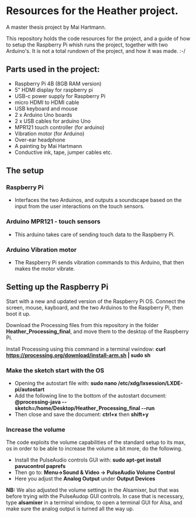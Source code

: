 # Resources for the Heather project. 
A master thesis project by Mai Hartmann.

This repository holds the code resources for the project, and a guide of how to setup the Raspberry Pi whish runs the project, together with two Arduino's. It is not a total rundown of the project, and how it was made. :-/

## Parts used in the project:
- Raspberry Pi 4B (8GB RAM version)
- 5" HDMI display for raspberry pi
- USB-c power supply for Raspberry Pi
- micro HDMI to HDMI cable
- USB keyboard and mouse
- 2 x Arduino Uno boards
- 2 x USB cables for arduino Uno
- MPR121 touch controller (for arduino)
- Vibration motor (for Arduino)
- Over-ear headphone
- A painting by Mai Hartmann
- Conductive ink, tape, jumper cables etc.

## The setup

### Raspberry Pi
- Interfaces the two Arduinos, and outputs a soundscape based on the input from the user interactions on the touch sensors.

### Arduino MPR121 - touch sensors
- This arduino takes care of sending touch data to the Raspberry Pi.

### Arduino Vibration motor
- The Raspberry Pi sends vibration commands to this Arduino, that then makes the motor vibrate.

## Setting up the Raspberry Pi
Start with a new and updated version of the Raspberry Pi OS. Connect the screen, mouse, kayboard, and the two Arduinos to the Raspberry Pi, then boot it up.

Download the Processing files from this repository in the folder **Heather_Processing_final**, and move them to the desktop of the Raspberry Pi.

Install Processing using this command in a terminal vwindow:  **curl https://processing.org/download/install-arm.sh | sudo sh**

### Make the sketch start with the OS
- Opening the autostart file with: **sudo nano /etc/xdg/lxsession/LXDE-pi/autostart**
- Add the following line to the bottom of the autostart document: **@processing-java --sketch=/home/Desktop/Heather_Processing_final --run**
- Then close and save the document: **ctrl+x** then **shift+y**

### Increase the volume
The code exploits the volume capabilities of the standard setup to its max, os in order to be able to increase the volume a bit more, do the following.
- Install the PulseAudio controls GUI with: **sudo apt-get install pavucontrol paprefs**
- Then go to: **Menu->Sound & Video -> PulseAudio Volume Control**
- Here you adjust the **Analog Output** under **Output Devices**

**NB:** We also adjusted the volume settings in the Alsamixer, but that was before trying with the PulseAudop GUI controls. In case that is necessary, type **alsamixer** in a terminal window, to open a terminal GUI for Alsa, and make sure the analog output is turned all the way up.
